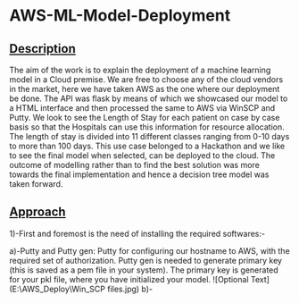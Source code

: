 # AWS-ML-Model-Deployment
## <ins> Description </ins> ##
The aim of the work is to explain the deployment of a machine learning model in a Cloud premise. We are free to choose any of the cloud vendors in the market, here we have taken 
AWS as the one where our deployment be done. The API was flask by means of which we showcased our model to a HTML interface and then processed the same to AWS via WinSCP and Putty.
We look to see the Length of Stay for each patient on case by case basis so that the Hospitals can use this information for resource allocation. The length of stay is divided into 11 different classes ranging from 0-10 days to more than 100 days.
This use case belonged to a Hackathon and we like to see the final model when selected, can be deployed to the cloud.
The outcome of modelling rather than to find the best solution was more towards the final implementation and hence a decision tree model was taken forward.

## <ins> Approach </ins> ##
1)-First and foremost is the need of installing the required softwares:-

a)-Putty and Putty gen: Putty for configuring our hostname to AWS, with the required set of authorization. Putty gen is needed to generate primary key (this is saved as a pem file in your system). The primary key is generated for your pkl file, where you have initialized your model. 
![Optional Text](E:\AWS_Deploy\Win_SCP files.jpg)
b)-
